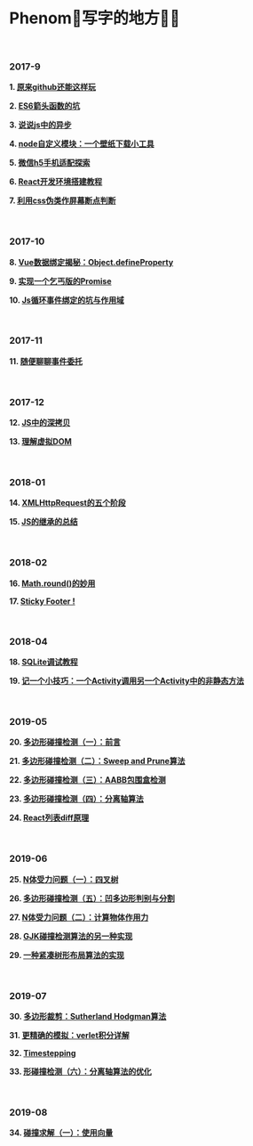 # Phenom🐤写字的地方📝📝

<br/>

### 2017-9

**1. [原来github还能这样玩](https://github.com/phenomLi/myBlog/issues/1)**

**2. [ES6箭头函数的坑](https://github.com/phenomLi/myBlog/issues/2)**

**3. [说说js中的异步](https://github.com/phenomLi/myBlog/issues/3)**

**4. [node自定义模块：一个壁纸下载小工具](https://github.com/phenomLi/myBlog/issues/4)**

**5. [微信h5手机适配探索](https://github.com/phenomLi/myBlog/issues/5)**

**6. [React开发环境搭建教程](https://github.com/phenomLi/myBlog/issues/6)**

**7. [利用css伪类作屏幕断点判断](https://github.com/phenomLi/myBlog/issues/7)**

<br/>

### 2017-10

**8. [Vue数据绑定揭秘：Object.defineProperty](https://github.com/phenomLi/myBlog/issues/8)**

**9. [实现一个乞丐版的Promise](https://github.com/phenomLi/myBlog/issues/9)**

**10. [Js循环事件绑定的坑与作用域](https://github.com/phenomLi/myBlog/issues/10)**

<br/>

### 2017-11

**11. [随便聊聊事件委托](https://github.com/phenomLi/myBlog/issues/11)**

<br/>

### 2017-12

**12. [JS中的深拷贝](https://github.com/phenomLi/myBlog/issues/12)**

**13. [理解虚拟DOM](https://github.com/phenomLi/myBlog/issues/13)**

<br/>

### 2018-01

**14. [XMLHttpRequest的五个阶段](https://github.com/phenomLi/myBlog/issues/14)**

**15. [JS的继承的总结](https://github.com/phenomLi/myBlog/issues/15)**

<br/>

### 2018-02

**16. [Math.round()的妙用](https://github.com/phenomLi/myBlog/issues/16)**

**17. [Sticky Footer !](https://github.com/phenomLi/myBlog/issues/17)**

<br/>

### 2018-04

**18. [SQLite调试教程](https://github.com/phenomLi/myBlog/issues/18)**

**19. [记一个小技巧：一个Activity调用另一个Activity中的非静态方法](https://github.com/phenomLi/myBlog/issues/19)**

<br/>

### 2019-05

**20. [多边形碰撞检测（一）：前言](https://github.com/phenomLi/myBlog/issues/20)**

**21. [多边形碰撞检测（二）：Sweep and Prune算法](https://github.com/phenomLi/myBlog/issues/21)**

**22. [多边形碰撞检测（三）：AABB包围盒检测](https://github.com/phenomLi/myBlog/issues/22)**

**23. [多边形碰撞检测（四）：分离轴算法](https://github.com/phenomLi/myBlog/issues/23)**

**24. [React列表diff原理](https://github.com/phenomLi/myBlog/issues/24)**

<br/>

### 2019-06
**25. [N体受力问题（一）：四叉树](https://github.com/phenomLi/myBlog/issues/25)**

**26. [多边形碰撞检测（五）：凹多边形判别与分割](https://github.com/phenomLi/myBlog/issues/26)**

**27. [N体受力问题（二）：计算物体作用力](https://github.com/phenomLi/myBlog/issues/27)**

**28. [GJK碰撞检测算法的另一种实现](https://github.com/phenomLi/myBlog/issues/28)**

**29. [一种紧凑树形布局算法的实现](https://github.com/phenomLi/myBlog/issues/29)**

<br/>

### 2019-07
**30. [多边形裁剪：Sutherland Hodgman算法](https://github.com/phenomLi/myBlog/issues/30)**

**31. [更精确的模拟：verlet积分详解](https://github.com/phenomLi/myBlog/issues/31)**

**32. [Timestepping](https://github.com/phenomLi/myBlog/issues/32)**

**33. [形碰撞检测（六）：分离轴算法的优化](https://github.com/phenomLi/myBlog/issues/33)**

<br/>

### 2019-08
**34. [碰撞求解（一）：使用向量](https://github.com/phenomLi/myBlog/issues/34)**
